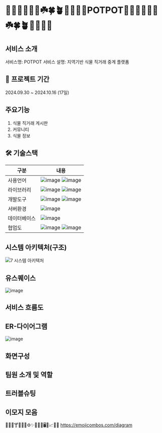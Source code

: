 # 🌵🎄🌲🌳🌱🌿☘️🍀🪴🎍🎋🍃🌾POTPOT🌵🎄🌲🌳🌱🌿☘️🍀🪴🎍🎋🍃🌾
## 서비스 소개
서비스명: POTPOT
서비스 설명: 지역기반 식물 직거래 중계 플랫폼
## 📅 프로젝트 기간
2024.09.30 ~ 2024.10.16 (17일)
## 주요기능
1. 식물 직거래 게시판
2. 커뮤니티
3. 식물 정보
## 🛠️ 기술스택
|구분|내용|
|---|---|
|사용언어|![image](https://github.com/user-attachments/assets/efbc2fc2-2d58-4cd8-bdfc-1714e2cfeede) ![image](https://github.com/user-attachments/assets/cede6fb4-df19-4c19-b833-b92df3256073)|
|라이브러리|![image](https://github.com/user-attachments/assets/12314f41-647e-42da-b3bf-40b728212182) ![image](https://github.com/user-attachments/assets/3dd070b8-a6a5-4bed-ae00-881525277fa2)|
|개발도구|![image](https://github.com/user-attachments/assets/1a71839f-5f17-4a52-a206-9b8664531e34) ![image](https://github.com/user-attachments/assets/46c3b4d0-9705-48bf-929c-9e05e7493732)|
|서버환경|![image](https://github.com/user-attachments/assets/b0cb7a14-e769-46e0-bae0-eeb6723f336c)|
|데이터베이스|![image](https://github.com/user-attachments/assets/1c082853-a0e9-41e8-a69a-078cb1d380e1)|
|협업도|![image](https://github.com/user-attachments/assets/f56238fa-39b6-4f2c-965c-3331b461d03d) ![image](https://github.com/user-attachments/assets/d8f1851e-2523-4c00-8404-41dfe9d49a1d)|
## 시스템 아키텍처(구조)
![7  시스템 아키텍처](https://github.com/user-attachments/assets/480b2cf4-ae4d-4c03-a0a9-3488a0cd4c0f)

## 유스퀘이스
![image](https://github.com/user-attachments/assets/135cdb67-7a7b-4797-9bd6-6caed22d7bc3)

## 서비스 흐름도

## ER-다이어그램
![image](https://github.com/user-attachments/assets/b85d209b-b7bd-4922-8eb4-297d089e7a23)

## 화면구성

## 팀원 소개 및 역할

## 트러블슈팅


## 이모지 모음
👨🏻‍💻🍸🔠📌✅⚙️✨🚨🔢📄🖥️📂📈💬🔮
https://emojicombos.com/diagram
